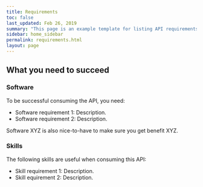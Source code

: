 ```yaml
---
title: Requirements
toc: false
last_updated: Feb 26, 2019
summary: "This page is an example template for listing API requirements"
sidebar: home_sidebar
permalink: requirements.html
layout: page
---
```


## What you need to succeed 

### Software

To be successful consuming the API, you need:

* Software requirement 1: Description.
* Software requirement 2: Description.

Software XYZ is also nice-to-have to make sure you get benefit XYZ.

### Skills

The following skills are useful when consuming this API:
* Skill requirement 1: Description.
* Skill equirement 2: Description.
